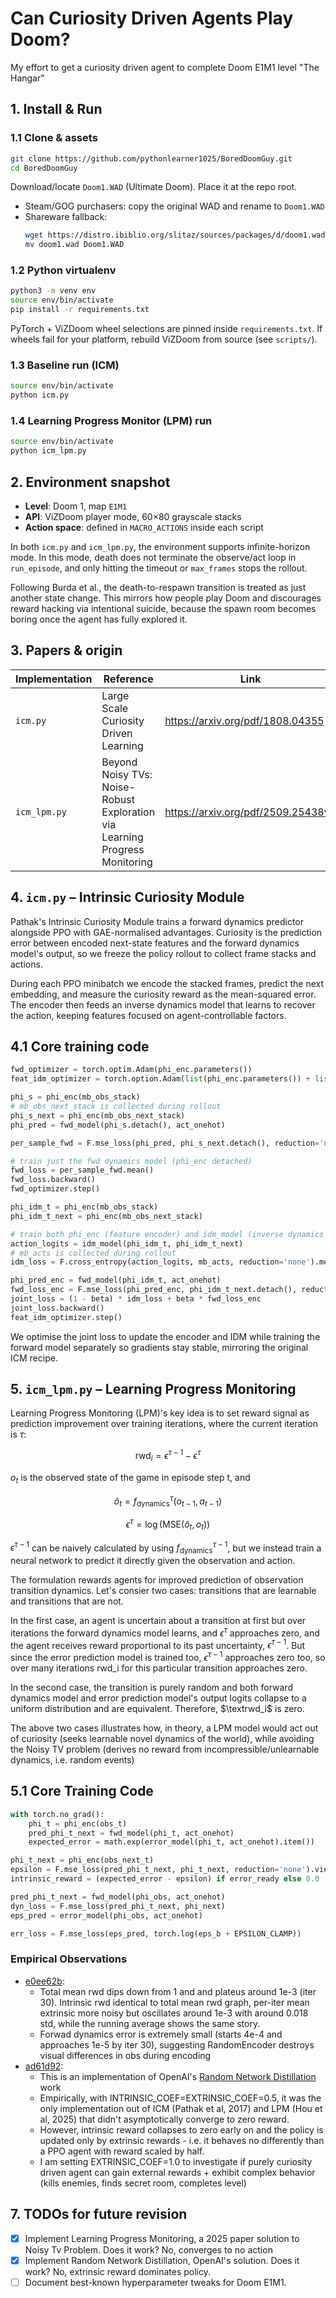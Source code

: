 # Can Curiosity Driven Agents Play Doom? 

My effort to get a curiosity driven agent to complete Doom E1M1 level "The Hangar" 

## 1. Install & Run 

### 1.1 Clone & assets
```bash
git clone https://github.com/pythonlearner1025/BoredDoomGuy.git
cd BoredDoomGuy
```

Download/locate `Doom1.WAD` (Ultimate Doom). Place it at the repo root.

- Steam/GOG purchasers: copy the original WAD and rename to `Doom1.WAD`
- Shareware fallback:
  ```bash
  wget https://distro.ibiblio.org/slitaz/sources/packages/d/doom1.wad
  mv doom1.wad Doom1.WAD
  ```

### 1.2 Python virtualenv
```bash
python3 -m venv env
source env/bin/activate
pip install -r requirements.txt
```

PyTorch + ViZDoom wheel selections are pinned inside `requirements.txt`. If wheels fail for your platform, rebuild ViZDoom from source (see `scripts/`).

### 1.3 Baseline run (ICM)
```bash
source env/bin/activate
python icm.py
```

### 1.4 Learning Progress Monitor (LPM) run
```bash
source env/bin/activate
python icm_lpm.py  
```

## 2. Environment snapshot

- **Level**: Doom 1, map `E1M1` 
- **API**: ViZDoom player mode, 60×80 grayscale stacks 
- **Action space**: defined in `MACRO_ACTIONS` inside each script

In both `icm.py` and `icm_lpm.py`, the environment supports infinite-horizon mode. In this mode, death does not terminate the observe/act loop in `run_episode`, and only hitting the timeout or `max_frames` stops the rollout.

Following Burda et al., the death-to-respawn transition is treated as just another state change. This mirrors how people play Doom and discourages reward hacking via intentional suicide, because the spawn room becomes boring once the agent has fully explored it.

## 3. Papers & origin

| Implementation | Reference | Link |
| -------------- | --------- | ---- |
| `icm.py`       |  Large Scale Curiosity Driven Learning | https://arxiv.org/pdf/1808.04355 |
| `icm_lpm.py`   | Beyond Noisy TVs: Noise-Robust Exploration via Learning Progress Monitoring | https://arxiv.org/pdf/2509.25438v1 |

## 4. `icm.py` – Intrinsic Curiosity Module

Pathak's Intrinsic Curiosity Module trains a forward dynamics predictor alongside PPO with GAE-normalised advantages. Curiosity is the prediction error between encoded next-state features and the forward dynamics model's output, so we freeze the policy rollout to collect frame stacks and actions.

During each PPO minibatch we encode the stacked frames, predict the next embedding, and measure the curiosity reward as the mean-squared error. The encoder then feeds an inverse dynamics model that learns to recover the action, keeping features focused on agent-controllable factors.

## 4.1 Core training code

```python
fwd_optimizer = torch.optim.Adam(phi_enc.parameters())
feat_idm_optimizer = torch.option.Adam(list(phi_enc.parameters()) + list(idm_model.parameters()))

phi_s = phi_enc(mb_obs_stack)
# mb_obs_next_stack is collected during rollout
phi_s_next = phi_enc(mb_obs_next_stack)
phi_pred = fwd_model(phi_s.detach(), act_onehot)

per_sample_fwd = F.mse_loss(phi_pred, phi_s_next.detach(), reduction='none').mean(dim=1)

# train just the fwd dynamics model (phi_enc detached)
fwd_loss = per_sample_fwd.mean()
fwd_loss.backward()
fwd_optimizer.step()

phi_idm_t = phi_enc(mb_obs_stack)
phi_idm_t_next = phi_enc(mb_obs_next_stack)

# train both phi_enc (feature encoder) and idm_model (inverse dynamics model)
action_logits = idm_model(phi_idm_t, phi_idm_t_next)
# mb_acts is collected during rollout
idm_loss = F.cross_entropy(action_logits, mb_acts, reduction='none').mean()

phi_pred_enc = fwd_model(phi_idm_t, act_onehot)
fwd_loss_enc = F.mse_loss(phi_pred_enc, phi_idm_t_next.detach(), reduction='none').mean(dim=1).mean()
joint_loss = (1 - beta) * idm_loss + beta * fwd_loss_enc
joint_loss.backward()
feat_idm_optimizer.step()
```

We optimise the joint loss to update the encoder and IDM while training the forward model separately so gradients stay stable, mirroring the original ICM recipe.

## 5. `icm_lpm.py` – Learning Progress Monitoring 

Learning Progress Monitoring (LPM)'s key idea is to set reward signal as prediction improvement over training iterations, where the current iteration is $`\tau`$:
 
$$\text{rwd}_i = \epsilon^{\tau-1} - \epsilon^{\tau}$$

$`o_{t}`$ is the observed state of the game in episode step t, and

$$\hat{o}_{t} = f_{\text{dynamics}}^{\tau}(o_{t-1}, a_{t-1})$$

$$\epsilon^{\tau} = \log(\text{MSE}(\hat{o}_{t}, o_{t}))$$

$`\epsilon^{\tau-1}`$ can be naively calculated by using $`f_{\text{dynamics}}^{\tau-1}`$, but we instead train a neural network to predict it directly given the observation and action. 

The formulation rewards agents for improved prediction of observation transition dynamics. Let's consier two cases: transitions that are learnable and transitions that are not. 

In the first case, an agent is uncertain about a transition at first but over iterations the forward dynamics model learns, and $`\epsilon^{\tau}`$ approaches zero, and the agent receives reward proportional to its past uncertainty, $`\epsilon^{\tau-1}`$. But since the error prediction model is trained too, $`\epsilon^{\tau-1}`$ approaches zero too, so over many iterations rwd_i for this particular transition approaches zero.  

In the second case, the transition is purely random and both forward dynamics model and error prediction model's output logits collapse to a uniform distribution and are  equivalent. Therefore, $`\textrwd_i`$ is zero. 

The above two cases illustrates how, in theory, a LPM model would act out of curiosity (seeks learnable novel dynamics of the world), while avoiding the Noisy TV problem (derives no reward from incompressible/unlearnable dynamics, i.e. random events)

## 5.1 Core Training Code

```python
with torch.no_grad():
    phi_t = phi_enc(obs_t)
    pred_phi_t_next = fwd_model(phi_t, act_onehot)
    expected_error = math.exp(error_model(phi_t, act_onehot).item())

phi_t_next = phi_enc(obs_next_t)
epsilon = F.mse_loss(pred_phi_t_next, phi_t_next, reduction='none').view(1, -1).mean().item()
intrinsic_reward = (expected_error - epsilon) if error_ready else 0.0

pred_phi_t_next = fwd_model(phi_obs, act_onehot)
dyn_loss = F.mse_loss(pred_phi_t_next, phi_next)
eps_pred = error_model(phi_obs, act_onehot)

err_loss = F.mse_loss(eps_pred, torch.log(eps_b + EPSILON_CLAMP))
```

### Empirical Observations 

- [e0ee62b](https://github.com/pythonlearner1025/BoredDoomGuy/tree/e0ee62bbf3801535a81fb67de552775668b8a634): 
    - Total mean rwd dips down from 1 and and plateus around 1e-3 (iter 30). Intrinsic rwd identical to total mean rwd graph, per-iter mean extrinsic more noisy but oscillates around 1e-3 with around 0.018 std, while the running average shows the same story.  
    - Forwad dynamics error is extremely small (starts 4e-4 and approaches 1e-5 by iter 30), suggesting RandomEncoder destroys visual differences in obs during encoding   
- [ad61d92](https://github.com/pythonlearner1025/BoredDoomGuy/tree/ad61d92db335c3f47582ac28a72a787239281aa9): 
    - This is an implementation of OpenAI's [Random Network Distillation](https://openai.com/index/reinforcement-learning-with-prediction-based-rewards/) work
    - Empirically, with INTRINSIC_COEF=EXTRINSIC_COEF=0.5, it was the only implementation out of ICM (Pathak et al, 2017) and LPM (Hou et al, 2025) that didn't asymptotically converge to zero reward. 
    - However, intrinsic reward collapses to zero early on and the policy is updated only by extrinsic rewards - i.e. it behaves no differently than a PPO agent with reward scaled by half. 
    - I am setting EXTRINSIC_COEF=1.0 to investigate if purely curiosity driven agent can gain external rewards + exhibit complex behavior (kills enemies, finds secret room, completes level) 

## 7. TODOs for future revision

- [X] Implement Learning Progress Monitoring, a 2025 paper solution to Noisy Tv Problem. Does it work? No, converges to no action
- [X] Implement Random Network Distillation, OpenAI's solution. Does it work? No, extrinsic reward dominates policy.
- [ ] Document best-known hyperparameter tweaks for Doom E1M1.
